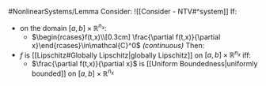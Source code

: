 #NonlinearSystems/Lemma 
Consider: ![[Consider - NTV#^system]]
If:
- on the domain $[a,b]\times\mathbb{R}^{n_x}$:
	- $\begin{rcases}f(t,x)\\[0.3cm] \frac{\partial f(t,x)}{\partial x}\end{rcases}\in\mathcal{C}^0$   *(continuous)*
Then:
- $f$ is [[Lipschitz#Globally Lipschitz|globally Lipschitz]] on $[a,b]\times\mathbb{R}^{n_x}$ iff:
	- $\frac{\partial f(t,x)}{\partial x}$ is [[Uniform Boundedness|uniformly bounded]] on $[a,b]\times\mathbb{R}^{n_x}$


